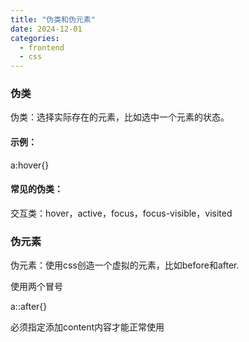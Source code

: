 ```yaml
---
title: "伪类和伪元素"
date: 2024-12-01
categories:
  - frontend
  - css
---
```

### 伪类
伪类：选择实际存在的元素，比如选中一个元素的状态。

#### 示例：

a:hover{}

#### 常见的伪类：

交互类：hover，active，focus，focus-visible，visited



### 伪元素
伪元素：使用css创造一个虚拟的元素，比如before和after.

使用两个冒号

a::after{}

必须指定添加content内容才能正常使用